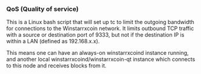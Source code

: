 ### QoS (Quality of service) ###

This is a Linux bash script that will set up tc to limit the outgoing bandwidth for connections to the Winstarrxcoin network. It limits outbound TCP traffic with a source or destination port of 9333, but not if the destination IP is within a LAN (defined as 192.168.x.x).

This means one can have an always-on winstarrxcoind instance running, and another local winstarrxcoind/winstarrxcoin-qt instance which connects to this node and receives blocks from it.

